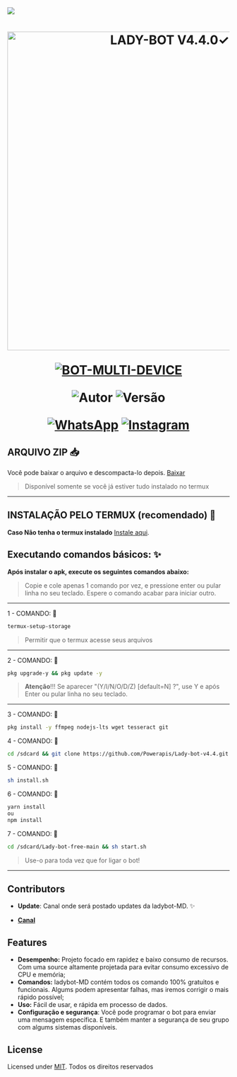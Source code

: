 <img src="https://readme-typing-svg.herokuapp.com/?font=mono&size=30&duration=2500&color=C60404&center=falso&vCenter=falso&lines=𝐋𝐀𝐃𝐘-𝐁𝐎𝐓+✿+V4.4.0✓;𝐁𝐎𝐓+𝐌𝐔𝐋𝐓𝐈+𝐃𝐄𝐕𝐈𝐂𝐄;✰✰✰✰✰">

<h1 align="center">
<p>
<img src= "https://i.ibb.co/pjYXcKy/5a0bfa08f34c.jpg" alt="LADY-BOT V4.4.0✓" width="720">
</p>

<p align="center">
<a href="#"><img title="BOT-MULTI-DEVICE" src="https://img.shields.io/badge/BOT•MULTI•DEVICE-blue?&style=for-the-badge"></a>
</p>

<p align="center">
<img title="Autor" src="https://img.shields.io/badge/Autor-Luanzn_fe-orange.svg?style=for-the-badge&logo=github"></a>
<img title="Versão" src="https://img.shields.io/badge/Versão-4.4.0-orange.svg?style=for-the-badge&logo=github"></a>
</p>

<div align="center">
  
[![WhatsApp](https://img.shields.io/badge/Suporte-25D366?style=for-the-badge&logo=whatsapp&logoColor=white)](https://chat.whatsapp.com/IoUPlcsAdP98a7VrW3jBQp)
[![Instagram](https://img.shields.io/badge/Instagram-E4405F?style=for-the-badge&logo=instagram&logoColor=white)](https://instagram.com/luanzn_fe)
</div>

## ARQUIVO ZIP 📥

Você pode baixar o arquivo e descompacta-lo depois. [Baixar](https://github.com/Powerapis7/Lady-bot-v4.4/archive/refs/heads/main.zip)
> Disponível somente se você já estiver tudo instalado no termux
------------------

## INSTALAÇÃO PELO TERMUX (recomendado) 🌷

**Caso Não tenha o termux instalado**
[Instale aqui](https://www.mediafire.com/file/0npdmv51pnttps0/com.termux_0.119.1-119_minAPI21(arm64-v8a,armeabi-v7a,x86,x86_64)(nodpi)_apkmirror.com.apk/file).

## Executando comandos básicos: ✨

**Após instalar o apk, execute os seguintes comandos abaixo:**

> Copie e cole apenas 1 comando por vez, e pressione enter ou pular linha no seu teclado.
> Espere o comando acabar para iniciar outro.
------------------
1 - COMANDO: 🐞
````bash
termux-setup-storage
````
> Permitir que o termux acesse seus arquivos
------------------
2 - COMANDO: 🐞
````bash
pkg upgrade-y && pkg update -y
````
> **Atenção**!!!
> Se aparecer "(Y/I/N/O/D/Z) [default=N] ?", use Y e após Enter ou pular linha no seu teclado.
------------------
3 - COMANDO: 🐞
````bash
pkg install -y ffmpeg nodejs-lts wget tesseract git
````
4 - COMANDO: 🐞
````bash
cd /sdcard && git clone https://github.com/Powerapis/Lady-bot-v4.4.git
````
5 - COMANDO: 🐞
````bash
sh install.sh
````
6 - COMANDO: 🐞
````bash
yarn install
ou
npm install
````
7 - COMANDO: 🐞
````bash
cd /sdcard/Lady-bot-free-main && sh start.sh
````
> Use-o para toda vez que for ligar o bot!
------------------

## Contributors

- **Update**: Canal onde será postado updates da ladybot-MD. ✨

* [__Canal__](https://whatsapp.com/channel/0029ValLKgUAO7RCUU0dO03k)

## Features

- **Desempenho:** Projeto focado em rapidez e baixo consumo de recursos. Com uma source altamente projetada para evitar consumo excessivo de CPU e memória;
- **Comandos:** ladybot-MD contém todos os comando 100% gratuitos e funcionais. Algums podem apresentar falhas, mas iremos corrigir o mais rápido possível;
- **Uso:** Fácil de usar, e rápida em processo de dados.
- **Configuração e segurança**: Você pode programar o bot para enviar uma mensagem específica. E também manter a segurança de seu grupo com algums sistemas disponíveis.
## License

Licensed under [MIT](./LICENSE).
Todos os direitos reservados
